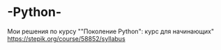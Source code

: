 # -Python-
Мои решения по курсу ""Поколение Python": курс для начинающих" https://stepik.org/course/58852/syllabus
